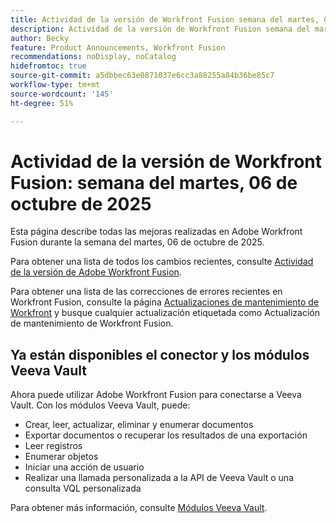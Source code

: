 ```yaml
---
title: Actividad de la versión de Workfront Fusion semana del martes, 06 de octubre de 2025
description: Actividad de la versión de Workfront Fusion semana del martes, 06 de octubre de 2025
author: Becky
feature: Product Announcements, Workfront Fusion
recommendations: noDisplay, noCatalog
hidefromtoc: true
source-git-commit: a5dbbec63e0871037e6cc3a88255a84b36be85c7
workflow-type: tm+mt
source-wordcount: '145'
ht-degree: 51%

---
```


# Actividad de la versión de Workfront Fusion: semana del martes, 06 de octubre de 2025

Esta página describe todas las mejoras realizadas en Adobe Workfront Fusion durante la semana del martes, 06 de octubre de 2025.

Para obtener una lista de todos los cambios recientes, consulte [Actividad de la versión de Adobe Workfront Fusion](/help/workfront-fusion/fusion-product-releases/fusion-release-activity.md).

Para obtener una lista de las correcciones de errores recientes en Workfront Fusion, consulte la página [Actualizaciones de mantenimiento de Workfront](https://experienceleague.adobe.com/es/docs/workfront-known-issues/releases/current-updates) y busque cualquier actualización etiquetada como Actualización de mantenimiento de Workfront Fusion.


## Ya están disponibles el conector y los módulos Veeva Vault

Ahora puede utilizar Adobe Workfront Fusion para conectarse a Veeva Vault. Con los módulos Veeva Vault, puede:

* Crear, leer, actualizar, eliminar y enumerar documentos
* Exportar documentos o recuperar los resultados de una exportación
* Leer registros
* Enumerar objetos
* Iniciar una acción de usuario
* Realizar una llamada personalizada a la API de Veeva Vault o una consulta VQL personalizada

Para obtener más información, consulte [Módulos Veeva Vault](/help/workfront-fusion/references/apps-and-modules/third-party-connectors/veeva-vault-modules.md).
